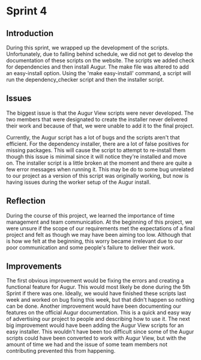 # Sprint 4

## Introduction

During this sprint, we wrapped up the development of the scripts.  Unfortunately, due to falling behind schedule, we did not get to develop the documentation of these scripts on the website.  The scripts we added check for dependencies and then install Augur.  The make file was altered to add an easy-install option.  Using the 'make easy-install' command, a script will run the dependency_checker script and then the installer script.

## Issues

The biggest issue is that the Augur View scripts were never developed.  The two members that were designated to create the installer never delivered their work and because of that, we were unable to add it to the final project.

Currently, the Augur script has a lot of bugs and the scripts aren't that efficient.  For the dependency installer, there are a lot of false positives for missing packages.  This will cause the script to attempt to re-install them though this issue is minimal since it will notice they're installed and move on.  The installer script is a little broken at the moment and there are quite a few error messages when running it.  This may be do to some bug unrelated to our project as a version of this script was originally working, but now is having issues during the worker setup of the Augur install.

## Reflection

During the course of this project, we learned the importance of time management and team communication.  At the beginning of this project, we were unsure if the scope of our requirements met the expectations of a final project and felt as though we may have been aiming too low.  Although that is how we felt at the beginning, this worry became irrelevant due to our poor communication and some people's failure to deliver their work.

## Improvements

The first obvious improvement would be fixing the errors and creating a functional feature for Augur.  This would most likely be done during the 5th Sprint if there was one.  Ideally, we would have finished these scripts last week and worked on bug fixing this week, but that didn't happen so nothing can be done.  Another improvement would have been documenting our features on the official Augur documentation.  This is a quick and easy way of advertising our project to people and describing how to use it.  The next big improvement would have been adding the Augur View scripts for an easy installer.  This wouldn't have been too difficult since some of the Augur scripts could have been converted to work with Augur View, but with the amount of time we had and the issue of some team members not contributing prevented this from happening.